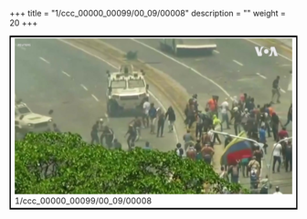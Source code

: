 +++
title = "1/ccc_00000_00099/00_09/00008"
description = ""
weight = 20
+++

<table style="border:2px solid black;max-width:800px;max-height:800px;" 
><tr><td>
<img class="center-fit-jpg"
src="/jpg_/aaa_20190430_NxaOmWaI8sI_00007.jpg">
1/ccc_00000_00099/00_09/00008
</img></td></tr></table>
